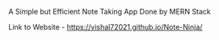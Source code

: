 A Simple but Efficient Note Taking App Done by MERN Stack

Link to Website - https://vishal72021.github.io/Note-Ninja/
